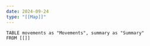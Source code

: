 ```yaml
---
date: 2024-09-24
type: "[[Map]]"
---
```


```dataview
TABLE movements as "Movements", summary as "Summary"
FROM [[]]
```
